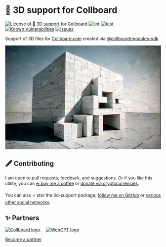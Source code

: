 # 🧱 3D support for Collboard

<!--Badges-->
<!--⚠️WARNING: This section was generated by https://github.com/hejny/batch-project-editor/blob/main/src/workflows/800-badges/badges.ts so every manual change will be overwritten.-->


[![License of 🧱 3D support for Collboard](https://img.shields.io/github/license/hejny/3d-support.svg?style=flat)](https://github.com/hejny/3d-support/blob/main/LICENSE)
[![lint](https://github.com/hejny/3d-support/actions/workflows/lint.yml/badge.svg)](https://github.com/hejny/3d-support/actions/workflows/lint.yml)
[![test](https://github.com/hejny/3d-support/actions/workflows/test.yml/badge.svg)](https://github.com/hejny/3d-support/actions/workflows/test.yml)
[![Known Vulnerabilities](https://snyk.io/test/github/hejny/3d-support/badge.svg)](https://snyk.io/test/github/hejny/3d-support)
[![Issues](https://img.shields.io/github/issues/hejny/3d-support.svg?style=flat)](https://github.com/hejny/3d-support/issues)
<!--[![Socket](https://socket.dev/api/badge/npm/package/3d-support)](https://socket.dev/npm/package/3d-support)-->

<!--/Badges-->

Support of 3D files for [Collboard.com](https://collboard.com/) created via [@collboard/modules-sdk](https://www.npmjs.com/package/@collboard/modules-sdk).





<!--Wallpaper-->
<!--⚠️WARNING: This section was generated by https://github.com/hejny/batch-project-editor/blob/main/src//workflows/315-ai-generated-wallpaper/4-aiGeneratedWallpaperUseInReadme.ts so every manual change will be overwritten.-->
[![Wallpaper of 🧱 3D support for Collboard](assets/ai/wallpaper/gallery/a9e72fa1-95c9-44f3-8fef-e7420a83b422-0_0.png)](https://www.midjourney.com/app/jobs/a9e72fa1-95c9-44f3-8fef-e7420a83b422)
<!--/Wallpaper-->

<!--Contributing-->
<!--⚠️WARNING: This section was generated by https://github.com/hejny/batch-project-editor/blob/main/src/workflows/810-contributing/contributing.ts so every manual change will be overwritten.-->

## 🖋️ Contributing

I am open to pull requests, feedback, and suggestions. Or if you like this utility, you can [☕ buy me a coffee](https://www.buymeacoffee.com/hejny) or [donate via cryptocurrencies](https://github.com/hejny/hejny/blob/main/documents/crypto.md).

You can also ⭐ star the 3d-support package, [follow me on GitHub](https://github.com/hejny) or [various other social networks](https://www.pavolhejny.com/contact/).

<!--/Contributing-->


<!--Partners-->
<!--⚠️WARNING: This section was generated by https://github.com/hejny/batch-project-editor/blob/main/src/workflows/820-partners/partners.ts so every manual change will be overwritten.-->

## ✨ Partners


<a href="https://collboard.com/">
  <img src="https://collboard.fra1.cdn.digitaloceanspaces.com/assets/18.12.1/logo-small.png" alt="Collboard logo" width="50"  />
</a>
&nbsp;&nbsp;&nbsp;
<a href="https://webgpt.cz/?partner=ph&utm_medium=referral&utm_source=github-readme&utm_campaign=partner-ph">
  <img src="https://webgpt.cz/_next/static/media/webgpt-blue.e2bf1fff.png" alt="WebGPT logo" width="70"  />
</a>


[Become a partner](https://www.pavolhejny.com/contact/)

<!--/Partners-->